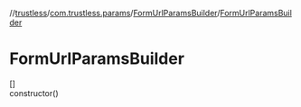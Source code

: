 //[trustless](../../../index.md)/[com.trustless.params](../index.md)/[FormUrlParamsBuilder](index.md)/[FormUrlParamsBuilder](-form-url-params-builder.md)

# FormUrlParamsBuilder

[]\
constructor()
